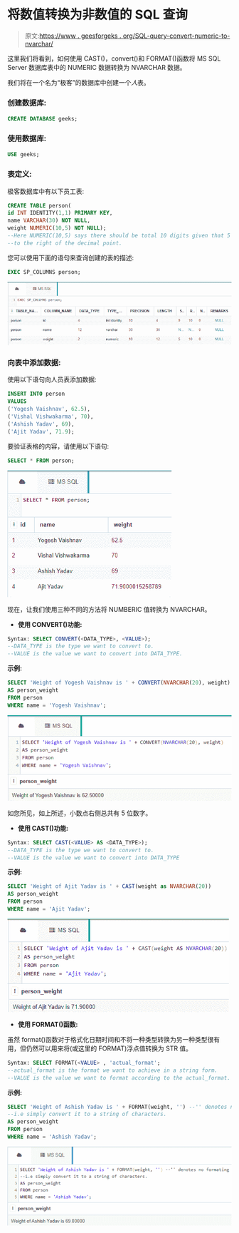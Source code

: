 # 将数值转换为非数值的 SQL 查询

> 原文:[https://www . geesforgeks . org/SQL-query-convert-numeric-to-nvarchar/](https://www.geeksforgeeks.org/sql-query-to-convert-numeric-to-nvarchar/)

这里我们将看到，如何使用 CAST()，convert()和 FORMAT()函数将 MS SQL Server 数据库表中的 NUMERIC 数据转换为 NVARCHAR 数据。

我们将在一个名为“极客”的数据库中创建一个*人*表。

### **创建数据库:**

```sql
CREATE DATABASE geeks;
```

### **使用数据库:**

```sql
USE geeks;
```

### **表定义:**

极客数据库中有以下员工表:

```sql
CREATE TABLE person(
id INT IDENTITY(1,1) PRIMARY KEY,
name VARCHAR(30) NOT NULL,
weight NUMERIC(10,5) NOT NULL);
--Here NUMERIC(10,5) says there should be total 10 digits given that 5 digits would be 
--to the right of the decimal point.
```

您可以使用下面的语句来查询创建的表的描述:

```sql
EXEC SP_COLUMNS person;
```

![](img/d5fd4df34223c37014cdf12e4b4b9602.png)

### **向表中添加数据:**

使用以下语句向人员表添加数据:

```sql
INSERT INTO person
VALUES
('Yogesh Vaishnav', 62.5),
('Vishal Vishwakarma', 70),
('Ashish Yadav', 69),
('Ajit Yadav', 71.9);
```

要验证表格的内容，请使用以下语句:

```sql
SELECT * FROM person;
```

![](img/2f07d7a6d67a83697f4f0001d4117ae3.png)

现在，让我们使用三种不同的方法将 NUMBERIC 值转换为 NVARCHAR。

*   **使用 CONVERT()功能:**

```sql
Syntax: SELECT CONVERT(<DATA_TYPE>, <VALUE>);
--DATA_TYPE is the type we want to convert to.
--VALUE is the value we want to convert into DATA_TYPE.
```

**示例:**

```sql
SELECT 'Weight of Yogesh Vaishnav is ' + CONVERT(NVARCHAR(20), weight)
AS person_weight
FROM person
WHERE name = 'Yogesh Vaishnav';
```

![](img/a9ca8a9dec85782316b160945081d39f.png)

如您所见，如上所述，小数点右侧总共有 5 位数字。

*   **使用 CAST()功能:**

```sql
Syntax: SELECT CAST(<VALUE> AS <DATA_TYPE>);
--DATA_TYPE is the type we want to convert to.
--VALUE is the value we want to convert into DATA_TYPE
```

**示例:**

```sql
SELECT 'Weight of Ajit Yadav is ' + CAST(weight as NVARCHAR(20))
AS person_weight
FROM person
WHERE name = 'Ajit Yadav';
```

![](img/d2a2ccf8c5baa82409cf401ed0e9af6b.png)

*   **使用 FORMAT()函数:**

虽然 format()函数对于格式化日期时间和不将一种类型转换为另一种类型很有用，但仍然可以用来将(或这里的 FORMAT)浮点值转换为 STR 值。

```sql
Syntax: SELECT FORMAT(<VALUE> , 'actual_format';
--actual_format is the format we want to achieve in a string form.
--VALUE is the value we want to format according to the actual_format.
```

**示例:**

```sql
SELECT 'Weight of Ashish Yadav is ' + FORMAT(weight, '') --'' denotes no formating
--i.e simply convert it to a string of characters.
AS person_weight
FROM person
WHERE name = 'Ashish Yadav';
```

![](img/b00c6fd5c07a6c79d2068d6f9484c8d8.png)